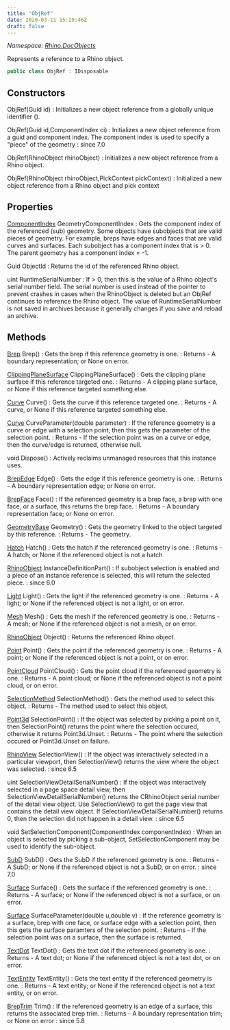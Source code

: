 ```yaml
---
title: "ObjRef"
date: 2020-03-11 15:29:46Z
draft: false
---
```


*Namespace: [Rhino.DocObjects](../)*

Represents a reference to a Rhino object.
```cs
public class ObjRef : IDisposable
```
## Constructors

ObjRef(Guid id)
: Initializes a new object reference from a globally unique identifier ().

ObjRef(Guid id,ComponentIndex ci)
: Initializes a new object reference from a guid and component index. The
     component index is used to specify a "piece" of the geometry
: since 7.0

ObjRef(RhinoObject rhinoObject)
: Initializes a new object reference from a Rhino object.

ObjRef(RhinoObject rhinoObject,PickContext pickContext)
: Initialized a new object reference from a Rhino object and pick context
## Properties

[ComponentIndex](/rhinocommon/rhino/geometry/componentindex/) GeometryComponentIndex
: Gets the component index of the referenced (sub) geometry.
     Some objects have subobjects that are valid pieces of geometry. For
     example, breps have edges and faces that are valid curves and surfaces.
     Each subobject has a component index that is > 0. The parent
     geometry has a component index = -1.

Guid ObjectId
: Returns the id of the referenced Rhino object.

uint RuntimeSerialNumber
: If > 0, then this is the value of a Rhino object's serial number field.
     The serial number is used instead of the pointer to prevent crashes in
     cases when the RhinoObject is deleted but an ObjRef continues to reference
     the Rhino object. The value of RuntimeSerialNumber is not saved in archives
     because it generally changes if you save and reload an archive.
## Methods

[Brep](/rhinocommon/rhino/geometry/brep/) Brep()
: Gets the brep if this reference geometry is one.
: Returns - A boundary representation; or None on error.

[ClippingPlaneSurface](/rhinocommon/rhino/geometry/clippingplanesurface/) ClippingPlaneSurface()
: Gets the clipping plane surface if this reference targeted one.
: Returns - A clipping plane surface, or None if this reference targeted something else.

[Curve](/rhinocommon/rhino/geometry/curve/) Curve()
: Gets the curve if this reference targeted one.
: Returns - A curve, or None if this reference targeted something else.

[Curve](/rhinocommon/rhino/geometry/curve/) CurveParameter(double parameter)
: If the reference geometry is a curve or edge with a selection
     point, then this gets the parameter of the selection point.
: Returns - If the selection point was on a curve or edge, then the
     curve/edge is returned, otherwise null.

void Dispose()
: Actively reclaims unmanaged resources that this instance uses.

[BrepEdge](/rhinocommon/rhino/geometry/brepedge/) Edge()
: Gets the edge if this reference geometry is one.
: Returns - A boundary representation edge; or None on error.

[BrepFace](/rhinocommon/rhino/geometry/brepface/) Face()
: If the referenced geometry is a brep face, a brep with one face, or
     a surface, this returns the brep face.
: Returns - A boundary representation face; or None on error.

[GeometryBase](/rhinocommon/rhino/geometry/geometrybase/) Geometry()
: Gets the geometry linked to the object targeted by this reference.
: Returns - The geometry.

[Hatch](/rhinocommon/rhino/geometry/hatch/) Hatch()
: Gets the hatch if the referenced geometry is one.
: Returns - A hatch; or None if the referenced object is not a hatch

[RhinoObject](/rhinocommon/rhino/docobjects/rhinoobject/) InstanceDefinitionPart()
: If subobject selection is enabled and a piece of an instance reference
     is selected, this will return the selected piece.
: since 6.0

[Light](/rhinocommon/rhino/geometry/light/) Light()
: Gets the light if the referenced geometry is one.
: Returns - A light; or None if the referenced object is not a light, or on error.

[Mesh](/rhinocommon/rhino/geometry/mesh/) Mesh()
: Gets the mesh if the referenced geometry is one.
: Returns - A mesh; or None if the referenced object is not a mesh, or on error.

[RhinoObject](/rhinocommon/rhino/docobjects/rhinoobject/) Object()
: Returns the referenced Rhino object.

[Point](/rhinocommon/unsafenativemethods/point/) Point()
: Gets the point if the referenced geometry is one.
: Returns - A point; or None if the referenced object is not a point, or on error.

[PointCloud](/rhinocommon/rhino/geometry/pointcloud/) PointCloud()
: Gets the point cloud if the referenced geometry is one.
: Returns - A point cloud; or None if the referenced object is not a point cloud, or on error.

[SelectionMethod](/rhinocommon/rhino/docobjects/selectionmethod/) SelectionMethod()
: Gets the method used to select this object.
: Returns - The method used to select this object.

[Point3d](/rhinocommon/rhino/geometry/point3d/) SelectionPoint()
: If the object was selected by picking a point on it, then
     SelectionPoint() returns the point where the selection
     occured, otherwise it returns Point3d.Unset.
: Returns - The point where the selection occured or Point3d.Unset on failure.

[RhinoView](/rhinocommon/rhino/display/rhinoview/) SelectionView()
: If the object was interactively selected in a particular viewport, then
     SelectionView() returns the view where the object was selected.
: since 6.5

uint SelectionViewDetailSerialNumber()
: If the object was interactively selected in a page space detail
     view, then SelectionViewDetailSerialNumber() returns the CRhinoObject
     serial number of the detail view object.  Use SelectionView()
     to get the page view that contains the detail view object.
     If SelectionViewDetailSerialNumber() returns 0, then the selection
     did not happen in a detail view.
: since 6.5

void SetSelectionComponent(ComponentIndex componentIndex)
: When an object is selected by picking a sub-object, SetSelectionComponent
     may be used to identify the sub-object.

[SubD](/rhinocommon/rhino/geometry/subd/) SubD()
: Gets the SubD if the referenced geometry is one.
: Returns - A SubD; or None if the referenced object is not a SubD, or on error.
: since 7.0

[Surface](/rhinocommon/rhino/geometry/surface/) Surface()
: Gets the surface if the referenced geometry is one.
: Returns - A surface; or None if the referenced object is not a surface, or on error.

[Surface](/rhinocommon/rhino/geometry/surface/) SurfaceParameter(double u,double v)
: If the reference geometry is a surface, brep with one face,
     or surface edge with a selection point, then this gets the 
     surface paramters of the selection point.
: Returns - If the selection point was on a surface, then the surface is returned.

[TextDot](/rhinocommon/rhino/geometry/textdot/) TextDot()
: Gets the text dot if the referenced geometry is one.
: Returns - A text dot; or None if the referenced object is not a text dot, or on error.

[TextEntity](/rhinocommon/rhino/geometry/textentity/) TextEntity()
: Gets the text entity if the referenced geometry is one.
: Returns - A text entity; or None if the referenced object is not a text entity, or on error.

[BrepTrim](/rhinocommon/rhino/geometry/breptrim/) Trim()
: If the referenced geometry is an edge of a surface,
     this returns the associated brep trim.
: Returns - A boundary representation trim; or None on error
: since 5.8
